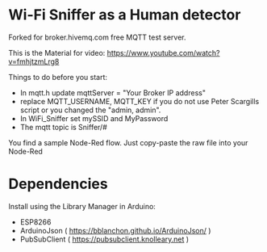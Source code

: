 # Wi-Fi Sniffer as a Human detector

Forked for broker.hivemq.com free MQTT test server.

This is the Material for video: https://www.youtube.com/watch?v=fmhjtzmLrg8

Things to do before you start:
- In mqtt.h update mqttServer = "Your Broker IP address"
- replace MQTT_USERNAME, MQTT_KEY if you do not use Peter Scargills script or you changed the "admin, admin".
- In WiFi_Sniffer set mySSID and MyPassword
- The mqtt topic is Sniffer/#

You find a sample Node-Red flow. Just copy-paste the raw file into your Node-Red


# Dependencies

Install using the Library Manager in Arduino:
- ESP8266
- ArduinoJson ( https://bblanchon.github.io/ArduinoJson/ )
- PubSubClient ( https://pubsubclient.knolleary.net )
